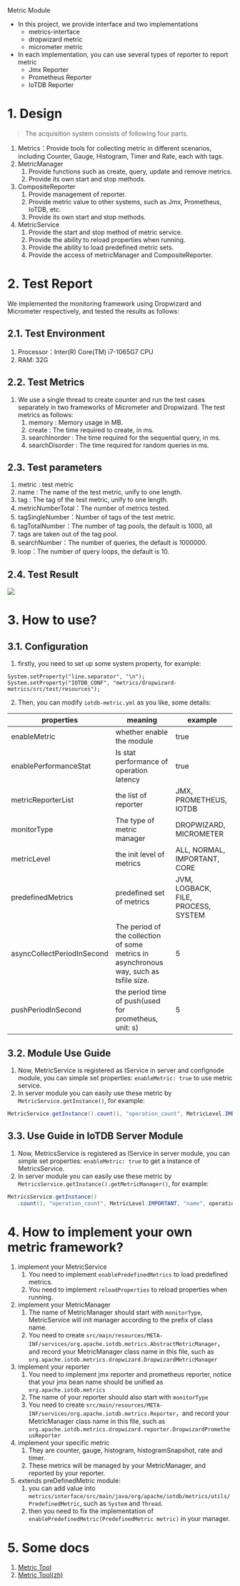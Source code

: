 <!--

    Licensed to the Apache Software Foundation (ASF) under one
    or more contributor license agreements.  See the NOTICE file
    distributed with this work for additional information
    regarding copyright ownership.  The ASF licenses this file
    to you under the Apache License, Version 2.0 (the
    "License"); you may not use this file except in compliance
    with the License.  You may obtain a copy of the License at

        http://www.apache.org/licenses/LICENSE-2.0

    Unless required by applicable law or agreed to in writing,
    software distributed under the License is distributed on an
    "AS IS" BASIS, WITHOUT WARRANTIES OR CONDITIONS OF ANY
    KIND, either express or implied.  See the License for the
    specific language governing permissions and limitations
    under the License.

-->
Metric Module

- In this project, we provide interface and two implementations
  - metrics-interface
  - dropwizard metric
  - micrometer metric
- In each implementation, you can use several types of reporter to report metric
  - Jmx Reporter
  - Prometheus Reporter
  - IoTDB Reporter

# 1. Design
> The acquisition system consists of following four parts.

1. Metrics：Provide tools for collecting metric in different scenarios, including Counter, Gauge, Histogram, Timer and Rate, each with tags.
2. MetricManager
    1. Provide functions such as create, query, update and remove metrics.
    2. Provide its own start and stop methods.
3. CompositeReporter
    1. Provide management of reporter.
    2. Provide metric value to other systems, such as Jmx, Prometheus, IoTDB, etc.
    3. Provide its own start and stop methods.
4. MetricService
    1. Provide the start and stop method of metric service.
    2. Provide the ability to reload properties when running.
    3. Provide the ability to load predefined metric sets.
    4. Provide the access of metricManager and CompositeReporter.

# 2. Test Report
We implemented the monitoring framework using Dropwizard and Micrometer respectively, and tested the results as follows:

## 2.1. Test Environment
1. Processor：Inter(R) Core(TM) i7-1065G7 CPU
2. RAM: 32G

## 2.2. Test Metrics
1. We use a single thread to create counter and run the test cases separately in two frameworks of Micrometer and Dropwizard. The test metrics as follows:
   1. memory : Memory usage in MB.
   2. create : The time required to create, in ms.
   3. searchInorder : The time required for the sequential query, in ms.
   4. searchDisorder : The time required for random queries in ms.

## 2.3. Test parameters
1. metric : test metric 
2. name : The name of the test metric, unify to one length.
3. tag : The tag of the test metric, unify to one length.
4. metricNumberTotal：The number of metrics tested.
5. tagSingleNumber：Number of tags of the test metric.
6. tagTotalNumber：The number of tag pools, the default is 1000, all
7. tags are taken out of the tag pool.
8. searchNumber：The number of queries, the default is 1000000.
9. loop：The number of query loops, the default is 10.

## 2.4. Test Result
![](https://cwiki.apache.org/confluence/download/attachments/184617400/image2021-7-14_16-32-55.png?version=1&modificationDate=1626403814000&api=v2)

# 3. How to use?

## 3.1. Configuration
1. firstly, you need to set up some system property, for example:

```
System.setProperty("line.separator", "\n");
System.setProperty("IOTDB_CONF", "metrics/dropwizard-metrics/src/test/resources");
```

2. Then, you can modify `iotdb-metric.yml` as you like, some details:

| properties                 | meaning                                                                                | example                             |
| -------------------------- | -------------------------------------------------------------------------------------- | ----------------------------------- |
| enableMetric               | whether enable the module                                                              | true                                |
| enablePerformanceStat      | Is stat performance of operation latency                                               | true                                |
| metricReporterList         | the list of reporter                                                                   | JMX, PROMETHEUS, IOTDB              |
| monitorType                | The type of metric manager                                                             | DROPWIZARD, MICROMETER              |
| metricLevel                | the init level of metrics                                                              | ALL, NORMAL, IMPORTANT, CORE        |
| predefinedMetrics          | predefined set of metrics                                                              | JVM, LOGBACK, FILE, PROCESS, SYSTEM |
| asyncCollectPeriodInSecond | The period of the collection of some metrics in asynchronous way, such as tsfile size. | 5                                   |
| pushPeriodInSecond         | the period time of push(used for prometheus, unit: s)                                  | 5                                   |

## 3.2. Module Use Guide
1. Now, MetricService is registered as IService in server and confignode module, you can simple set properties: `enableMetric: true` to use metric service.
2. In server module you can easily use these metric by `MetricService.getInstance()`, for example:

```java
MetricService.getInstance().count(1, "operation_count", MetricLevel.IMPORTANT, "name", operation.getName());
```

## 3.3. Use Guide in IoTDB Server Module
1. Now, MetricsService is registered as IService in server module, you can simple set properties: `enableMetric: true` to get a instance of MetricsService.
2. In server module you can easily use these metric by `MetricsService.getInstance().getMetricManager()`, for example:

```java
MetricsService.getInstance()
   .count(1, "operation_count", MetricLevel.IMPORTANT, "name", operation.getName());
```

# 4. How to implement your own metric framework?
1. implement your MetricService
    1. You need to implement `enablePredefinedMetrics` to load predefined metrics.
    2. You need to implement `reloadProperties` to reload properties when running.
2. implement your MetricManager
    1. The name of MetricManager should start with `monitorType`, MetricService will init manager according to the prefix of class name.
    2. You need to create `src/main/resources/META-INF/services/org.apache.iotdb.metrics.AbstractMetricManager`，and record your MetricManager class name in this file, such as `org.apache.iotdb.metrics.dropwizard.DropwizardMetricManager`
3. implement your reporter
   1. You need to implement jmx reporter and prometheus reporter, notice that your jmx bean name should be unified as `org.apache.iotdb.metrics`
   2. The name of your reporter should also start with `monitorType`
   3. You need to create `src/main/resources/META-INF/services/org.apache.iotdb.metrics.Reporter`，and record your MetricManager class name in this file, such as `org.apache.iotdb.metrics.dropwizard.reporter.DropwizardPrometheusReporter`
4. implement your specific metric
   1. They are counter, gauge, histogram, histogramSnapshot, rate and timer.
   2. These metrics will be managed by your MetricManager, and reported by your reporter.
5. extends preDefinedMetric module:
   1. you can add value into `metrics/interface/src/main/java/org/apache/iotdb/metrics/utils/PredefinedMetric`, such as `System` and `Thread`.
   2. then you need to fix the implementation of `enablePredefinedMetric(PredefinedMetric metric)` in your manager.

# 5. Some docs
1. <a href = "https://iotdb.apache.org/UserGuide/Master/Maintenance-Tools/Metric-Tool.html">Metric Tool</a>
2. <a href = "https://iotdb.apache.org/zh/UserGuide/Master/Maintenance-Tools/Metric-Tool.html">Metric Tool(zh)</a>